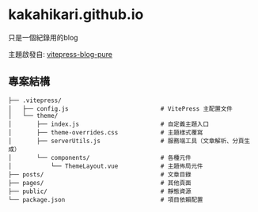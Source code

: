 # kakahikari.github.io

只是一個紀錄用的blog

主題啟發自: [vitepress-blog-pure](https://github.com/airene/vitepress-blog-pure)

## 專案結構

```
├── .vitepress/
│   ├── config.js                          # VitePress 主配置文件
│   └── theme/
│       ├── index.js                       # 自定義主題入口
│       ├── theme-overrides.css            # 主題樣式覆寫
│       ├── serverUtils.js                 # 服務端工具（文章解析、分頁生成）
│       └── components/                    # 各種元件
│           └── ThemeLayout.vue            # 主題佈局元件
├── posts/                                 # 文章目錄
├── pages/                                 # 其他頁面
├── public/                                # 靜態資源
└── package.json                           # 項目依賴配置
```
